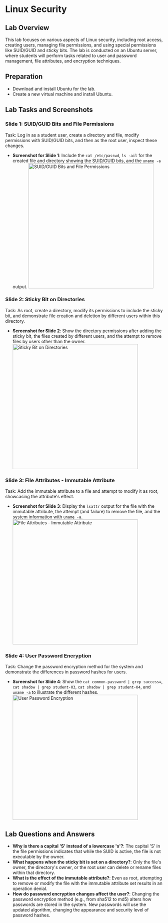 # Linux Security

## Lab Overview

This lab focuses on various aspects of Linux security, including root access, creating users, managing file permissions, and using special permissions like SUID/GUID and sticky bits. The lab is conducted on an Ubuntu server, where students will perform tasks related to user and password management, file attributes, and encryption techniques.

## Preparation

- Download and install Ubuntu for the lab.
- Create a new virtual machine and install Ubuntu.

## Lab Tasks and Screenshots

### Slide 1: SUID/GUID Bits and File Permissions

Task: Log in as a student user, create a directory and file, modify permissions with SUID/GUID bits, and then as the root user, inspect these changes.

- **Screenshot for Slide 1**: Include the `cat /etc/passwd`, `ls -ail` for the created file and directory showing the SUID/GUID bits, and the `uname -a` output.
  <img src="https://i.imgur.com/cZ9welq.png" height="400px" width="auto" alt="SUID/GUID Bits and File Permissions"/>

### Slide 2: Sticky Bit on Directories

Task: As root, create a directory, modify its permissions to include the sticky bit, and demonstrate file creation and deletion by different users within this directory.

- **Screenshot for Slide 2**: Show the directory permissions after adding the sticky bit, the files created by different users, and the attempt to remove files by users other than the owner.
  <img src="https://i.imgur.com/5SjbV8s.png" height="400px" width="auto" alt="Sticky Bit on Directories"/>

### Slide 3: File Attributes - Immutable Attribute

Task: Add the immutable attribute to a file and attempt to modify it as root, showcasing the attribute's effect.

- **Screenshot for Slide 3**: Display the `lsattr` output for the file with the immutable attribute, the attempt (and failure) to remove the file, and the system information with `uname -a`.
  <img src="https://i.imgur.com/ZhgyQYk.png" height="400px" width="auto" alt="File Attributes - Immutable Attribute"/>

### Slide 4: User Password Encryption

Task: Change the password encryption method for the system and demonstrate the differences in password hashes for users.

- **Screenshot for Slide 4**: Show the `cat common-password | grep success=`, `cat shadow | grep student-03`, `cat shadow | grep student-04`, and `uname -a` to illustrate the different hashes.
  <img src="https://i.imgur.com/Xm4fV3S.png" height="400px" width="auto" alt="User Password Encryption"/>

## Lab Questions and Answers

- **Why is there a capital 'S' instead of a lowercase 's'?**: The capital 'S' in the file permissions indicates that while the SUID is active, the file is not executable by the owner. 
- **What happens when the sticky bit is set on a directory?**: Only the file's owner, the directory's owner, or the root user can delete or rename files within that directory. 
- **What is the effect of the immutable attribute?**: Even as root, attempting to remove or modify the file with the immutable attribute set results in an operation denial.
- **How do password encryption changes affect the user?**: Changing the password encryption method (e.g., from sha512 to md5) alters how passwords are stored in the system. New passwords will use the updated algorithm, changing the appearance and security level of password hashes.


